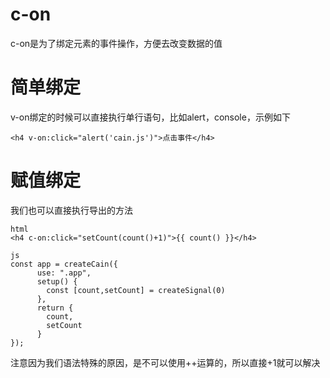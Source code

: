 # c-on 
c-on是为了绑定元素的事件操作，方便去改变数据的值
# 简单绑定
v-on绑定的时候可以直接执行单行语句，比如alert，console，示例如下
```
<h4 v-on:click="alert('cain.js')">点击事件</h4>
```
# 赋值绑定
我们也可以直接执行导出的方法
```
html
<h4 c-on:click="setCount(count()+1)">{{ count() }}</h4>

js
const app = createCain({
      use: ".app",
      setup() {
        const [count,setCount] = createSignal(0)
      },
      return {
        count,
        setCount
      }
});
```
注意因为我们语法特殊的原因，是不可以使用++运算的，所以直接+1就可以解决

